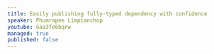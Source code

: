 ```yaml
---
title: Easily publishing fully-typed dependency with confidence
speaker: Phumrapee Limpianchop
youtube: Gaa3Te6bqrw
managed: true
published: false
---
```

